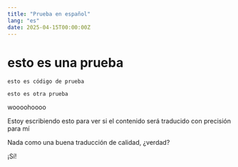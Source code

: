 ```yaml
---
title: "Prueba en español"
lang: "es"
date: 2025-04-15T00:00:00Z
---
```




# esto es una prueba
```
esto es código de prueba
```

`esto es otra prueba` 


woooohoooo

Estoy escribiendo esto para ver si el contenido será traducido con precisión para mí


Nada como una buena traducción de calidad, ¿verdad?

¡Sí!


